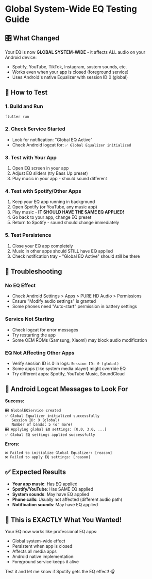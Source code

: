 # Global System-Wide EQ Testing Guide

## 🎛️ What Changed

Your EQ is now **GLOBAL SYSTEM-WIDE** - it affects ALL audio on your Android device:
- Spotify, YouTube, TikTok, Instagram, system sounds, etc.
- Works even when your app is closed (foreground service)
- Uses Android's native Equalizer with session ID 0 (global)

## 🧪 How to Test

### 1. Build and Run
```bash
flutter run
```

### 2. Check Service Started
- Look for notification: "Global EQ Active"
- Check Android logcat for: `✅ Global Equalizer initialized`

### 3. Test with Your App
1. Open EQ screen in your app
2. Adjust EQ sliders (try Bass Up preset)
3. Play music in your app - should sound different

### 4. Test with Spotify/Other Apps
1. Keep your EQ app running in background
2. Open Spotify (or YouTube, any music app)
3. Play music - **IT SHOULD HAVE THE SAME EQ APPLIED!**
4. Go back to your app, change EQ preset
5. Return to Spotify - sound should change immediately

### 5. Test Persistence
1. Close your EQ app completely
2. Music in other apps should STILL have EQ applied
3. Check notification tray - "Global EQ Active" should still be there

## 🔧 Troubleshooting

### No EQ Effect
- Check Android Settings > Apps > PURE HD Audio > Permissions
- Ensure "Modify audio settings" is granted
- Some phones need "Auto-start" permission in battery settings

### Service Not Starting
- Check logcat for error messages
- Try restarting the app
- Some OEM ROMs (Samsung, Xiaomi) may block audio modification

### EQ Not Affecting Other Apps
- Verify session ID is 0 in logs: `Session ID: 0 (global)`
- Some apps (like system media player) might override EQ
- Try different apps: Spotify, YouTube Music, SoundCloud

## 📱 Android Logcat Messages to Look For

**Success:**
```
🎛️ GlobalEQService created
✅ Global Equalizer initialized successfully
   Session ID: 0 (global)
   Number of bands: 5 (or more)
🎛️ Applying global EQ settings: [0.0, 3.0, ...]
✅ Global EQ settings applied successfully
```

**Errors:**
```
❌ Failed to initialize Global Equalizer: [reason]
❌ Failed to apply EQ settings: [reason]
```

## ✅ Expected Results

- **Your app music**: Has EQ applied
- **Spotify/YouTube**: Has SAME EQ applied  
- **System sounds**: May have EQ applied
- **Phone calls**: Usually not affected (different audio path)
- **Notification sounds**: May have EQ applied

## 🎯 This is EXACTLY What You Wanted!

Your EQ now works like professional EQ apps:
- Global system-wide effect
- Persistent when app is closed
- Affects all media apps
- Android native implementation
- Foreground service keeps it alive

Test it and let me know if Spotify gets the EQ effect! 🎧